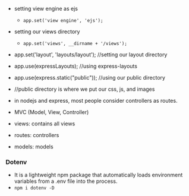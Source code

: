 


- setting view engine as ejs
    - `app.set('view engine', 'ejs');`
- setting our views directory
    - `app.set('views', __dirname + '/views');`

- app.set('layout', 'layouts/layout'); //setting our layout directory
- app.use(expressLayouts); //using express-layouts

- app.use(express.static("public")); //using our public directory
- //public directory is where we put our css, js, and images


- in nodejs and express, most people consider controllers as routes.
- MVC (Model, View, Controller)
- views: contains all views
- routes: controllers
- models: models

### Dotenv
- It is a lightweight npm package that automatically loads environment variables from a .env file into the process.
- `npm i dotenv -D`